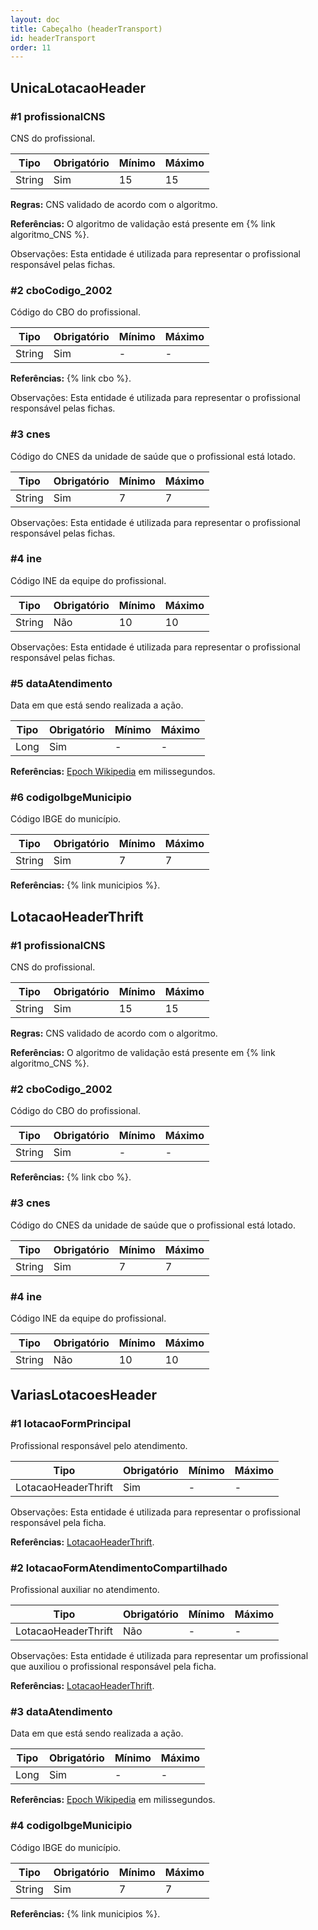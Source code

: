 ```yaml
---
layout: doc
title: Cabeçalho (headerTransport)
id: headerTransport
order: 11
---
```


## UnicaLotacaoHeader

### \#1	profissionalCNS
CNS do profissional.

| Tipo | Obrigatório | Mínimo | Máximo |
|--- |--- |--- |--- |
|String |Sim |15 |15 |

**Regras:**	CNS validado de acordo com o algoritmo.

**Referências:** O algoritmo de validação está presente em {% link algoritmo_CNS %}.

Observações: Esta entidade é utilizada para representar o profissional responsável pelas fichas.

### \#2	cboCodigo_2002
Código do CBO do profissional.

| Tipo | Obrigatório | Mínimo | Máximo |
|--- |--- |--- |--- |
|String |Sim |- |- |

**Referências:** {% link cbo %}.

Observações: Esta entidade é utilizada para representar o profissional responsável pelas fichas.

### \#3 cnes
Código do CNES da unidade de saúde que o profissional está lotado.

| Tipo | Obrigatório | Mínimo | Máximo |
|--- |--- |--- |--- |
|String |Sim |7 |7 |

Observações: Esta entidade é utilizada para representar o profissional responsável pelas fichas.

### \#4 ine
Código INE da equipe do profissional.

| Tipo | Obrigatório | Mínimo | Máximo |
|--- |--- |--- |--- |
|String |Não |10 |10 |

Observações: Esta entidade é utilizada para representar o profissional responsável pelas fichas.

### \#5 dataAtendimento
Data em que está sendo realizada a ação.

| Tipo | Obrigatório | Mínimo | Máximo |
|--- |--- |--- |--- |
|Long |Sim |- |- |

**Referências:** [Epoch Wikipedia](https://pt.wikipedia.org/wiki/Era_Unix) em milissegundos.


### \#6 codigoIbgeMunicipio
Código IBGE do município.

| Tipo | Obrigatório | Mínimo | Máximo |
|--- |--- |--- |--- |
|String |Sim |7 |7 |

**Referências:** {% link municipios %}.

## LotacaoHeaderThrift

### \#1	profissionalCNS
CNS do profissional.

| Tipo | Obrigatório | Mínimo | Máximo |
|--- |--- |--- |--- |
|String |Sim |15 |15 |

**Regras:**	CNS validado de acordo com o algoritmo.

**Referências:** O algoritmo de validação está presente em {% link algoritmo_CNS %}.

### \#2	cboCodigo_2002
Código do CBO do profissional.

| Tipo | Obrigatório | Mínimo | Máximo |
|--- |--- |--- |--- |
|String |Sim |- |- |

**Referências:** {% link cbo %}.

### \#3 cnes
Código do CNES da unidade de saúde que o profissional está lotado.

| Tipo | Obrigatório | Mínimo | Máximo |
|--- |--- |--- |--- |
|String |Sim |7 |7 |

### \#4 ine
Código INE da equipe do profissional.

| Tipo | Obrigatório | Mínimo | Máximo |
|--- |--- |--- |--- |
|String |Não |10 |10 |


## VariasLotacoesHeader

### \#1 lotacaoFormPrincipal
Profissional responsável pelo atendimento.

| Tipo | Obrigatório | Mínimo | Máximo |
|--- |--- |--- |--- |
|LotacaoHeaderThrift |Sim |- |- |

Observações: Esta entidade é utilizada para representar o profissional responsável pela ficha.

**Referências:** [LotacaoHeaderThrift](#lotacaoheaderthrift).

### \#2 lotacaoFormAtendimentoCompartilhado
Profissional auxiliar no atendimento.

| Tipo | Obrigatório | Mínimo | Máximo |
|--- |--- |--- |--- |
|LotacaoHeaderThrift |Não |- |- |

Observações: Esta entidade é utilizada para representar um profissional que auxiliou o profissional responsável pela ficha.

**Referências:** [LotacaoHeaderThrift](#lotacaoheaderthrift).

### \#3 dataAtendimento
Data em que está sendo realizada a ação.

| Tipo | Obrigatório | Mínimo | Máximo |
|--- |--- |--- |--- |
|Long |Sim |- |- |

**Referências:** [Epoch Wikipedia](https://pt.wikipedia.org/wiki/Era_Unix) em milissegundos.

### \#4 codigoIbgeMunicipio
Código IBGE do município.

| Tipo | Obrigatório | Mínimo | Máximo |
|--- |--- |--- |--- |
|String |Sim |7 |7 |

**Referências:** {% link municipios %}.